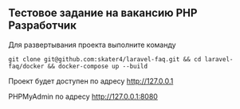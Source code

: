 ## Тестовое задание на вакансию PHP Разработчик

Для развертывания проекта выполните команду

```shell
git clone git@github.com:skater4/laravel-faq.git && cd laravel-faq/docker && docker-compose up --build
```

Проект будет доступен по адресу http://127.0.0.1

PHPMyAdmin по адресу http://127.0.0.1:8080
